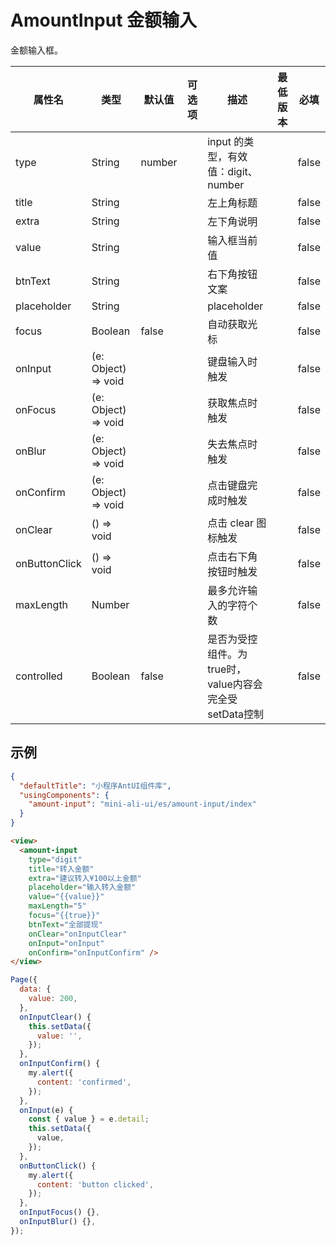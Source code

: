# AmountInput 金额输入

金额输入框。


| 属性名 | 类型 | 默认值 | 可选项 | 描述 | 最低版本 | 必填 |
| --- | --- | --- | --- | --- | --- | --- |
| type | String | number |  | input 的类型，有效值：digit、number |  | false |
| title | String |  |  | 左上角标题 |  | false |
| extra | String |  |  | 左下角说明 |  | false |
| value | String |  |  | 输入框当前值 |  | false |
| btnText | String |  |  | 右下角按钮文案 |  | false |
| placeholder | String |  |  | placeholder |  | false |
| focus | Boolean | false |  | 自动获取光标 |  | false |
| onInput | (e: Object) => void |  |  | 键盘输入时触发 |  | false |
| onFocus | (e: Object) => void |  |  | 获取焦点时触发 |  | false |
| onBlur | (e: Object) => void |  |  | 失去焦点时触发 |  | false |
| onConfirm | (e: Object) => void |  |  | 点击键盘完成时触发 |  | false |
| onClear | () => void |  |  | 点击 clear 图标触发 |  | false |
| onButtonClick | () => void |  |  | 点击右下角按钮时触发 |  | false |
| maxLength | Number |  |  | 最多允许输入的字符个数 |  | false |
| controlled | Boolean | false |  | 是否为受控组件。为 true时，value内容会完全受setData控制 |  | false |


## 示例

```json
{
  "defaultTitle": "小程序AntUI组件库",
  "usingComponents": {
    "amount-input": "mini-ali-ui/es/amount-input/index"
  }
}
```

```html
<view>
  <amount-input
    type="digit"
    title="转入金额"
    extra="建议转入¥100以上金额"
    placeholder="输入转入金额"
    value="{{value}}"
    maxLength="5"
    focus="{{true}}"
    btnText="全部提现"
    onClear="onInputClear"
    onInput="onInput"
    onConfirm="onInputConfirm" />
</view>
```

```javascript
Page({
  data: {
    value: 200,
  },
  onInputClear() {
    this.setData({
      value: '',
    });
  },
  onInputConfirm() {
    my.alert({
      content: 'confirmed',
    });
  },
  onInput(e) {
    const { value } = e.detail;
    this.setData({
      value,
    });
  },
  onButtonClick() {
    my.alert({
      content: 'button clicked',
    });
  },
  onInputFocus() {},
  onInputBlur() {},
});
```
